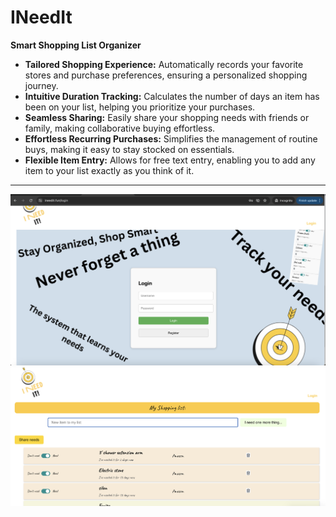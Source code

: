 # INeedIt
**Smart Shopping List Organizer**

- **Tailored Shopping Experience:** Automatically records your favorite stores and purchase preferences, ensuring a personalized shopping journey.
- **Intuitive Duration Tracking:** Calculates the number of days an item has been on your list, helping you prioritize your purchases.
- **Seamless Sharing:** Easily share your shopping needs with friends or family, making collaborative buying effortless.
- **Effortless Recurring Purchases:** Simplifies the management of routine buys, making it easy to stay stocked on essentials.
- **Flexible Item Entry:** Allows for free text entry, enabling you to add any item to your list exactly as you think of it.
---
![ineedit_page2.png](src/main/resources/static/ineedit_page2.png)
![ineedit_page1.png](src/main/resources/static/ineedit_page1.png)

